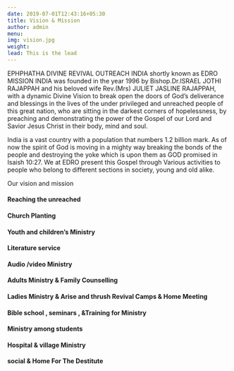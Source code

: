 ```yaml
---
date: 2019-07-01T12:43:16+05:30
title: Vision & Mission
author: admin
menu: 
img: vision.jpg
weight: 
lead: This is the lead 
---
```


EPHPHATHA DIVINE REVIVAL OUTREACH INDIA shortly known as EDRO MISSION INDIA was founded in the year 1996 by Bishop.Dr.ISRAEL JOTHI RAJAPPAH and his beloved wife Rev.(Mrs) JULIET JASLINE RAJAPPAH, with a dynamic Divine Vision to break open the doors of God’s deliverance and blessings in the lives of the under privileged and unreached people of this great nation, who are sitting in the darkest corners of hopelessness, by preaching and demonstrating the power of the Gospel of our Lord and Savior Jesus Christ in their body, mind and soul. 


India is a vast country with a population that numbers 1.2 billion mark. As of now the spirit of God is moving in a mighty way breaking the bonds of the people and destroying the yoke which is upon them as GOD promised in Isaish 10:27. We at EDRO present this Gospel through Various activities to people who belong to different sections in society, young and old alike. 


Our vision and mission 

#### Reaching the unreached

#### Church Planting 

#### Youth and children’s Ministry

#### Literature service

#### Audio /video Ministry

#### Adults Ministry & Family Counselling 

#### Ladies Ministry & Arise and thrush Revival Camps & Home Meeting
 
#### Bible  school , seminars , &Training for Ministry

#### Ministry among students
 
#### Hospital & village Ministry

#### social & Home  For The Destitute 


